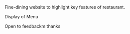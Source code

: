 Fine-dining website to highlight key features of restaurant. 

Display of Menu

Open to feedbackm thanks
